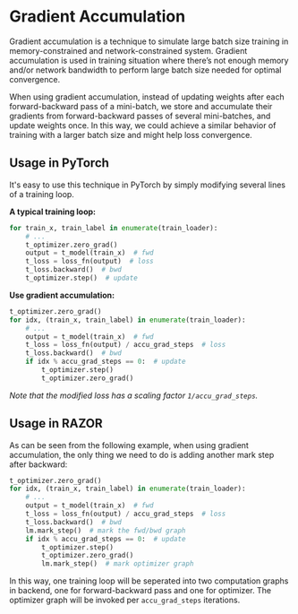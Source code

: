 <!--- Copyright Amazon.com, Inc. or its affiliates. All Rights Reserved. -->
<!--- SPDX-License-Identifier: Apache-2.0  -->

# Gradient Accumulation

Gradient accumulation is a technique to simulate large batch size training in memory-constrained and network-constrained system.
Gradient accumulation is used in training situation where there’s not enough memory and/or network bandwidth to perform large batch size needed for optimal convergence.

When using gradient accumulation, instead of updating weights after each forward-backward pass of a mini-batch, we store and accumulate their gradients from forward-backward passes of several mini-batches, and update weights once. In this way, we could achieve a similar behavior of training with a larger batch size and might help loss convergence.


## Usage in PyTorch

It's easy to use this technique in PyTorch by simply modifying several lines of a training loop.

**A typical training loop:**

```python
for train_x, train_label in enumerate(train_loader):
    # ...
    t_optimizer.zero_grad()
    output = t_model(train_x)  # fwd
    t_loss = loss_fn(output)  # loss
    t_loss.backward()  # bwd
    t_optimizer.step()  # update
```

**Use gradient accumulation:**

```python
t_optimizer.zero_grad()
for idx, (train_x, train_label) in enumerate(train_loader):
    # ...
    output = t_model(train_x)  # fwd
    t_loss = loss_fn(output) / accu_grad_steps  # loss
    t_loss.backward()  # bwd
    if idx % accu_grad_steps == 0:  # update
        t_optimizer.step()
        t_optimizer.zero_grad()
```

*Note that the modified loss has a scaling factor `1/accu_grad_steps`.*

## Usage in RAZOR

As can be seen from the following example, when using gradient accumulation, the only thing we need to do is adding another mark step after backward:

```python
t_optimizer.zero_grad()
for idx, (train_x, train_label) in enumerate(train_loader):
    # ...
    output = t_model(train_x)  # fwd
    t_loss = loss_fn(output) / accu_grad_steps  # loss
    t_loss.backward()  # bwd
    lm.mark_step()  # mark the fwd/bwd graph
    if idx % accu_grad_steps == 0:  # update
        t_optimizer.step()
        t_optimizer.zero_grad()
        lm.mark_step()  # mark optimizer graph
```

In this way, one training loop will be seperated into two computation graphs in backend, one for forward-backward pass and one for optimizer. The optimizer graph will be invoked per `accu_grad_steps` iterations.
